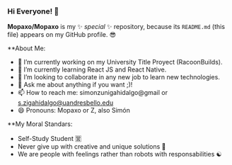 ### Hi Everyone! 👋

**Mopaxo/Mopaxo** is my ✨ _special_ ✨ repository, because its `README.md` (this file) appears on my GitHub profile. 😎

**About Me:

  * 🔭 I’m currently working on my University Title Proyect (RacoonBuilds).
  * 🌱 I’m currently learning React JS and React Native.
  * 👯 I’m looking to collaborate in any new job to learn new technologies.
  * 💬 Ask me about anything if you want ;)!
  * 📫 How to reach me: simonzunigahidalgo@gmail or s.zigahidalgo@uandresbello.edu
  * 😄 Pronouns: Mopaxo or Z, also Simón 

**My Moral Standars:

  * Self-Study Student 🈺
  * Never give up with creative and unique solutions 🎨
  * We are people with feelings rather than robots with responsabilities ☯️


